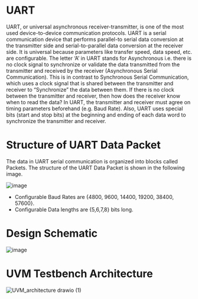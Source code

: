 # UART 
UART, or universal asynchronous receiver-transmitter, is one of the most used device-to-device communication protocols. UART is a serial communication device that performs parallel-to serial data conversion at the transmitter side and serial-to-parallel data conversion at the receiver side. It is universal because parameters like transfer speed, data speed, etc. are configurable. The letter ‘A’ in UART stands for Asynchronous i.e. there is no clock signal to synchronize or validate the data transmitted from the transmitter and received by the receiver (Asynchronous Serial Communication). This is in contrast to Synchronous Serial Communication, which uses a clock signal that is shared between the transmitter and receiver to “Synchronize” the data between them. If there is no clock between the transmitter and receiver, then how does the receiver know when to read the data? In UART, the transmitter and receiver must agree on timing parameters beforehand (e.g. Baud Rate). Also, UART uses special bits (start and stop bits) at the beginning and ending of each data word to synchronize the transmitter and receiver.
# Structure of UART Data Packet 
The data in UART serial communication is organized into blocks called Packets. The structure of the UART Data Packet is shown in the following image.

![image](https://github.com/AYYAZmayo/UVM_Based_Verification_Projects/assets/43933912/779e4621-6d81-4413-bcf2-79c867291ce8)
- Configurable Baud Rates are {4800, 9600, 14400, 19200, 38400, 57600}.
- Configurable Data lengths are {5,6,7,8} bits long.
# Design Schematic
![image](https://github.com/AYYAZmayo/UVM_Based_Verification_Projects/assets/43933912/d2cb78d3-196b-4100-80e8-23b0165316d1)

# UVM Testbench Architecture
![UVM_architecture drawio (1)](https://github.com/AYYAZmayo/UVM_Based_Verification_Projects/assets/43933912/c5685c86-e464-49bb-b6b0-05cc8c96ebde)

